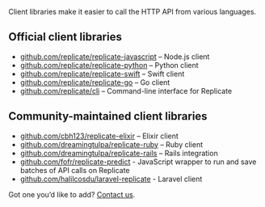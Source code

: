 Client libraries make it easier to call the HTTP API from various languages.

[](#official-client-libraries)Official client libraries
-------------------------------------------------------

*   [github.com/replicate/replicate-javascript](https://github.com/replicate/replicate-javascript) – Node.js client
*   [github.com/replicate/replicate-python](https://github.com/replicate/replicate-python) – Python client
*   [github.com/replicate/replicate-swift](https://github.com/replicate/replicate-swift) – Swift client
*   [github.com/replicate/replicate-go](https://github.com/replicate/replicate-go) – Go client
*   [github.com/replicate/cli](https://github.com/replicate/cli) – Command-line interface for Replicate

[](#community-maintained-client-libraries)Community-maintained client libraries
-------------------------------------------------------------------------------

*   [github.com/cbh123/replicate-elixir](https://github.com/cbh123/replicate-elixir) – Elixir client
*   [github.com/dreamingtulpa/replicate-ruby](https://github.com/dreamingtulpa/replicate-ruby) – Ruby client
*   [github.com/dreamingtulpa/replicate-rails](https://github.com/dreamingtulpa/replicate-rails) – Rails integration
*   [github.com/fofr/replicate-predict](https://github.com/fofr/replicate-predict) - JavaScript wrapper to run and save batches of API calls on Replicate
*   [github.com/halilcosdu/laravel-replicate](https://github.com/halilcosdu/laravel-replicate) - Laravel client

Got one you’d like to add? [Contact us](https://replicate.com/support).
